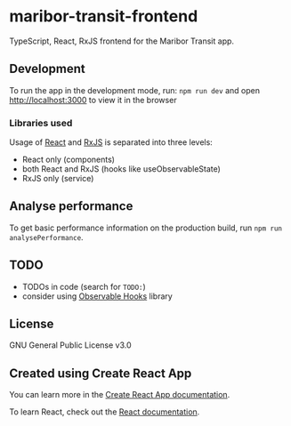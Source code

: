 # maribor-transit-frontend

TypeScript, React, RxJS frontend for the Maribor Transit app.

## Development

To run the app in the development mode, run: `npm run dev` and open [http://localhost:3000](http://localhost:3000) to view it in the browser

### Libraries used

Usage of [React](https://reactjs.org) and [RxJS](https://rxjs.dev) is separated into three levels:

- React only (components)
- both React and RxJS (hooks like useObservableState)
- RxJS only (service)

## Analyse performance

To get basic performance information on the production build, run `npm run analysePerformance`.

## TODO

- TODOs in code (search for `TODO:`)
- consider using [Observable Hooks](https://observable-hooks.js.org) library

## License

GNU General Public License v3.0

## Created using Create React App

You can learn more in the [Create React App documentation](https://facebook.github.io/create-react-app/docs/getting-started).

To learn React, check out the [React documentation](https://reactjs.org/).
